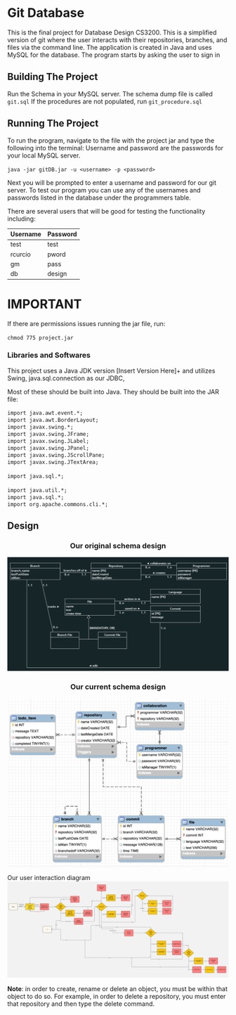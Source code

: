 # Git Database

This is the final project for Database Design CS3200. This is a simplified version of git where the user interacts with their repositories, branches, and files via the command line. The application is created in Java and uses MySQL for the database. The program starts by asking the user to sign in 


## Building The Project
Run the Schema in your MySQL server. The schema dump file is called `git.sql`
If the procedures are not populated, run `git_procedure.sql`

## Running The Project
To run the program, navigate to the file with the project jar and type the following into the terminal:
Username and password are the passwords for your local MySQL server.

`java -jar gitDB.jar -u <username> -p <password>`

Next you will be prompted to enter a username and password for our git server. To test our program you can use 
any of the usernames and passwords listed in the database under the programmers table.

There are several users that will be good for testing the functionality including:

Username    |   Password 
------------|-------------
test        |    test 
rcurcio     |    pword 
gm          |    pass
db          |    design 


# IMPORTANT
If there are permissions issues running the jar file, run:

`chmod 775 project.jar`

### Libraries and Softwares
This project uses a Java JDK version [Insert Version Here]+ and utilizes Swing, java.sql.connection as our JDBC, 

Most of these should be built into Java. They should be built into the JAR file:

```
import java.awt.event.*;
import java.awt.BorderLayout;
import javax.swing.*;
import javax.swing.JFrame;
import javax.swing.JLabel;
import javax.swing.JPanel;
import javax.swing.JScrollPane;
import javax.swing.JTextArea;

import java.sql.*;

import java.util.*;
import java.sql.*;
import org.apache.commons.cli.*;
```


## Design
<h3 style="text-align: center">Our original schema design</h3>

![Original schema](/images/originalUML.png)


<h3 style="text-align: center">Our current schema design</h3>

![Current schema](/images/currentSchema.png)


Our user interaction diagram
![User Flow Diagram](/images/userFlowDiagram.jpg)


**Note**: in order to create, rename or delete an object, you must be within that object to do so. For example, in order to delete a repository, you must enter that repository and then type the delete command.